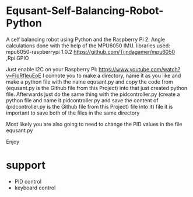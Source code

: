 # Equsant-Self-Balancing-Robot-Python
A self balancing robot using Python and the Raspberry Pi 2. Angle calculations done with the help of the MPU6050 IMU.
libraries used: mpu6050-raspberrypi 1.0.2 https://github.com/Tijndagamer/mpu6050
                ,Rpi.GPIO
                
Just enable I2C on your Raspberry PI: https://www.youtube.com/watch?v=FloRfIeuEoE
I connote you to make a directory, name it as you like and make a python file with the name equsant.py and copy the code from (equsant.py is the Github file from this Project) into that just created python file.
Afterwards just do the same thing with the pidcontroller.py (create a python file and name it pidcontroller.py and save the content of (pidcontroller.py is the Github file from this Project) file into it) file it is important to save both of the files in the same directory

Most likely you are also going to need to change the PID values in the file equsant.py 

Enjoy
# support
- PID control
- keyboard control
 
